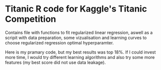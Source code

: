 # Titanic R code for Kaggle's Titanic Competition 

Contains file with functions to fit regularized linear regression, aswell as a scripit with data preparation, some vizualisation and learning curves to choose regularized regression optimal hyperparamter.

Here is my pramary code, but my best results was top 18%. If I could invest more time, I would try different learning algorithms and also try some more features (my best score did not use data leakage).
